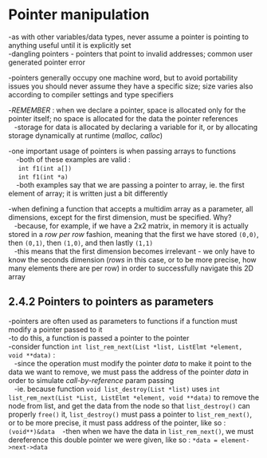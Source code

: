 # Pointer manipulation  

-as with other variables/data types, never assume a pointer is pointing to anything useful until it is explicitly set  
-dangling pointers - pointers that point to invalid addresses; common user generated pointer error  

-pointers generally occupy one machine word, but to avoid portability issues you should never assume they have a specific size; size varies also according to compiler settings and type specifiers  

-*REMEMBER* : when we declare a pointer, space is allocated only for the pointer itself; no space is allocated for the data the pointer references  
    &nbsp;&nbsp;&nbsp;-storage for data is allocated by declaring a variable for it, or by allocating storage dynamically at runtime (*malloc, calloc*)  

-one important usage of pointers is when passing arrays to functions  
    &nbsp;&nbsp;&nbsp;&nbsp;-both of these examples are valid :   
    &nbsp;&nbsp;&nbsp;&nbsp;&nbsp;`int f1(int a[])`  
    &nbsp;&nbsp;&nbsp;&nbsp;&nbsp;`int f1(int *a)`  
    &nbsp;&nbsp;&nbsp;&nbsp;-both examples say that we are passing a pointer to array, ie. the first element of array; it is written just a bit differently  

-when defining a function that accepts a multidim array as a parameter, all dimensions, except for the first dimension, must be specified. Why?  
    &nbsp;&nbsp;&nbsp;-because, for example, if we have a 2x2 matrix, in memory it is actually stored in a *row per row* fashion, meaning that the first we have stored `(0,0)`, then `(0,1)`, then `(1,0)`, and then lastly `(1,1)`  
    &nbsp;&nbsp;&nbsp;-this means that the first dimension becomes irrelevant - we only have to know the seconds dimension (*rows* in this case, or to be more precise, how many elements there are per row) in order to successfully navigate this 2D array  

## 2.4.2 Pointers to pointers as parameters  

-pointers are often used as parameters to functions if a function must modify a pointer passed to it  
-to do this, a function is passed a pointer to the pointer  
-consider function `int list_rem_next(List *list, ListElmt *element, void **data)` :  
    &nbsp;&nbsp;&nbsp;-since the operation must modify the pointer *data* to make it point to the data we want to remove, we must pass the address of the pointer *data* in order to simulate *call-by-reference* param passing  
    &nbsp;&nbsp;&nbsp;-ie. because function `void list_destroy(List *list)` uses `int list_rem_next(List *List, ListElmt *element, void **data)` to remove the node from list, and get the data from the node so that `list_destroy()` can properly `free()` it, `list_destroy()` must pass a pointer to `list_rem_next()`, or to be more precise, it must pass address of the pointer, like so : `(void**)&data`
    &nbsp;&nbsp;&nbsp;-then when we have the data in `list_rem_next()`, we must dereference this double pointer we were given, like so : `*data = element->next->data`  